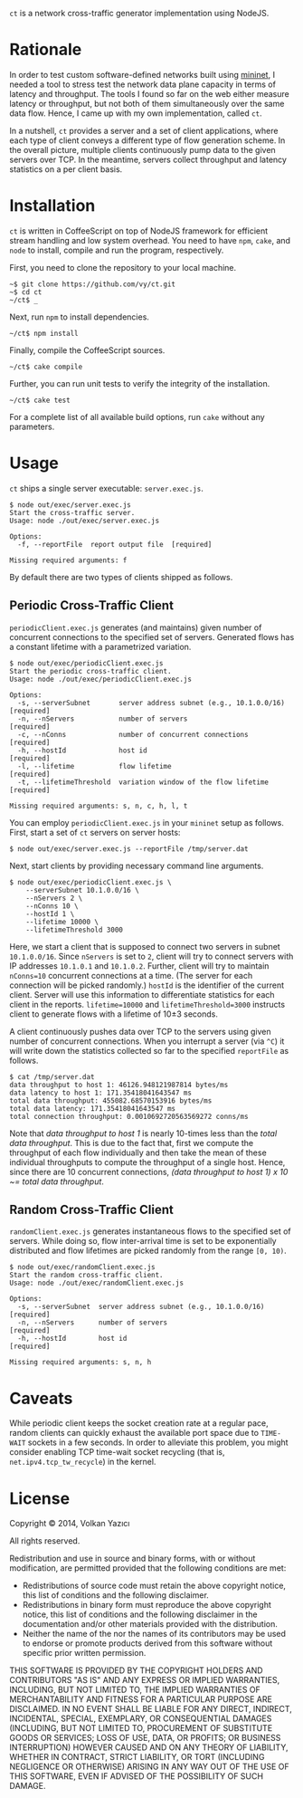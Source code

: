 `ct` is a network cross-traffic generator implementation using NodeJS.

Rationale
=========

In order to test custom software-defined networks built using [mininet](http://www.mininet.org/), I needed a tool to stress test the network data plane capacity in terms of latency and throughput. The tools I found so far on the web either measure latency or throughput, but not both of them simultaneously over the same data flow. Hence, I came up with my own implementation, called `ct`.

In a nutshell, `ct` provides a server and a set of client applications, where each type of client conveys a different type of flow generation scheme. In the overall picture, multiple clients continuously pump data to the given servers over TCP. In the meantime, servers collect throughput and latency statistics on a per client basis.

Installation
============

`ct` is written in CoffeeScript on top of NodeJS framework for efficient stream handling and low system overhead. You need to have `npm`, `cake`, and `node` to install, compile and run the program, respectively.

First, you need to clone the repository to your local machine.

	~$ git clone https://github.com/vy/ct.git
	~$ cd ct
	~/ct$ _

Next, run `npm` to install dependencies.

	~/ct$ npm install

Finally, compile the CoffeeScript sources.

	~/ct$ cake compile

Further, you can run unit tests to verify the integrity of the installation.

	~/ct$ cake test

For a complete list of all available build options, run `cake` without any parameters.

Usage
=====

`ct` ships a single server executable: `server.exec.js`.

	$ node out/exec/server.exec.js
	Start the cross-traffic server.
	Usage: node ./out/exec/server.exec.js

	Options:
	  -f, --reportFile  report output file  [required]

	Missing required arguments: f

By default there are two types of clients shipped as follows.

Periodic Cross-Traffic Client
-----------------------------

`periodicClient.exec.js` generates (and maintains) given number of concurrent connections to the specified set of servers. Generated flows has a constant lifetime with a parametrized variation.

	$ node out/exec/periodicClient.exec.js
	Start the periodic cross-traffic client.
	Usage: node ./out/exec/periodicClient.exec.js

	Options:
	  -s, --serverSubnet       server address subnet (e.g., 10.1.0.0/16)  [required]
	  -n, --nServers           number of servers                          [required]
	  -c, --nConns             number of concurrent connections           [required]
	  -h, --hostId             host id                                    [required]
	  -l, --lifetime           flow lifetime                              [required]
	  -t, --lifetimeThreshold  variation window of the flow lifetime      [required]

	Missing required arguments: s, n, c, h, l, t

You can employ `periodicClient.exec.js` in your `mininet` setup as follows. First, start a set of `ct` servers on server hosts:

	$ node out/exec/server.exec.js --reportFile /tmp/server.dat

Next, start clients by providing necessary command line arguments.

	$ node out/exec/periodicClient.exec.js \
		--serverSubnet 10.1.0.0/16 \
		--nServers 2 \
		--nConns 10 \
		--hostId 1 \
		--lifetime 10000 \
		--lifetimeThreshold 3000

Here, we start a client that is supposed to connect two servers in subnet `10.1.0.0/16`. Since `nServers` is set to `2`, client will try to connect servers with IP addresses `10.1.0.1` and `10.1.0.2`. Further, client will try to maintain `nConns=10` concurrent connections at a time. (The server for each connection will be picked randomly.) `hostId` is the identifier of the current client. Server will use this information to differentiate statistics for each client in the reports. `lifetime=10000` and `lifetimeThreshold=3000` instructs client to generate flows with a lifetime of 10±3 seconds.

A client continuously pushes data over TCP to the servers using given number of concurrent connections. When you interrupt a server (via `^C`) it will write down the statistics collected so far to the specified `reportFile` as follows.

	$ cat /tmp/server.dat
	data throughput to host 1: 46126.948121987814 bytes/ms
	data latency to host 1: 171.35418041643547 ms
	total data throughput: 455082.68570153916 bytes/ms
	total data latency: 171.35418041643547 ms
	total connection throughput: 0.0010692720563569272 conns/ms

Note that *data throughput to host 1* is nearly 10-times less than the *total data throughput*. This is due to the fact that, first we compute the throughput of each flow individually and then take the mean of these individual throughputs to compute the throughput of a single host. Hence, since there are 10 concurrent connections, *(data throughput to host 1) x 10 ~= total data throughput*.

Random Cross-Traffic Client
---------------------------

`randomClient.exec.js` generates instantaneous flows to the specified set of servers. While doing so, flow inter-arrival time is set to be exponentially distributed and flow lifetimes are picked randomly from the range `[0, 10)`.

	$ node out/exec/randomClient.exec.js
	Start the random cross-traffic client.
	Usage: node ./out/exec/randomClient.exec.js

	Options:
	  -s, --serverSubnet  server address subnet (e.g., 10.1.0.0/16)  [required]
	  -n, --nServers      number of servers                          [required]
	  -h, --hostId        host id                                    [required]

	Missing required arguments: s, n, h

Caveats
=================

While periodic client keeps the socket creation rate at a regular pace, random clients can quickly exhaust the available port space due to `TIME-WAIT` sockets in a few seconds. In order to alleviate this problem, you might consider enabling TCP time-wait socket recycling (that is, `net.ipv4.tcp_tw_recycle`) in the kernel.

License
=======

Copyright &copy; 2014, Volkan Yazıcı

All rights reserved.

Redistribution and use in source and binary forms, with or without modification, are permitted provided that the following conditions are met:

* Redistributions of source code must retain the above copyright notice, this list of conditions and the following disclaimer.
* Redistributions in binary form must reproduce the above copyright notice, this list of conditions and the following disclaimer in the documentation and/or other materials provided with the distribution.
* Neither the name of the <organization> nor the names of its contributors may be used to endorse or promote products derived from this software without specific prior written permission.

THIS SOFTWARE IS PROVIDED BY THE COPYRIGHT HOLDERS AND CONTRIBUTORS "AS IS" AND ANY EXPRESS OR IMPLIED WARRANTIES, INCLUDING, BUT NOT LIMITED TO, THE IMPLIED WARRANTIES OF MERCHANTABILITY AND FITNESS FOR A PARTICULAR PURPOSE ARE DISCLAIMED. IN NO EVENT SHALL <COPYRIGHT HOLDER> BE LIABLE FOR ANY DIRECT, INDIRECT, INCIDENTAL, SPECIAL, EXEMPLARY, OR CONSEQUENTIAL DAMAGES (INCLUDING, BUT NOT LIMITED TO, PROCUREMENT OF SUBSTITUTE GOODS OR SERVICES; LOSS OF USE, DATA, OR PROFITS; OR BUSINESS INTERRUPTION) HOWEVER CAUSED AND ON ANY THEORY OF LIABILITY, WHETHER IN CONTRACT, STRICT LIABILITY, OR TORT (INCLUDING NEGLIGENCE OR OTHERWISE) ARISING IN ANY WAY OUT OF THE USE OF THIS SOFTWARE, EVEN IF ADVISED OF THE POSSIBILITY OF SUCH DAMAGE.
